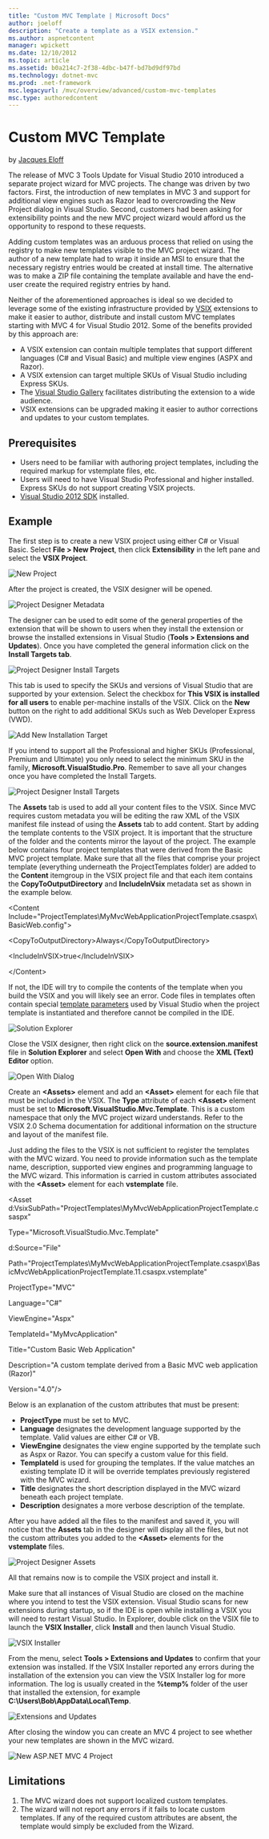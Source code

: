 ```yaml
---
title: "Custom MVC Template | Microsoft Docs"
author: joeloff
description: "Create a template as a VSIX extension."
ms.author: aspnetcontent
manager: wpickett
ms.date: 12/10/2012
ms.topic: article
ms.assetid: b0a214c7-2f38-4dbc-b47f-bd7bd9df97bd
ms.technology: dotnet-mvc
ms.prod: .net-framework
msc.legacyurl: /mvc/overview/advanced/custom-mvc-templates
msc.type: authoredcontent
---
```

Custom MVC Template
====================
by [Jacques Eloff](https://github.com/joeloff)

The release of MVC 3 Tools Update for Visual Studio 2010 introduced a separate project wizard for MVC projects. The change was driven by two factors. First, the introduction of new templates in MVC 3 and support for additional view engines such as Razor lead to overcrowding the New Project dialog in Visual Studio. Second, customers had been asking for extensibility points and the new MVC project wizard would afford us the opportunity to respond to these requests.

Adding custom templates was an arduous process that relied on using the registry to make new templates visible to the MVC project wizard. The author of a new template had to wrap it inside an MSI to ensure that the necessary registry entries would be created at install time. The alternative was to make a ZIP file containing the template available and have the end-user create the required registry entries by hand.

Neither of the aforementioned approaches is ideal so we decided to leverage some of the existing infrastructure provided by [VSIX](https://msdn.microsoft.com/en-us/library/ff363239.aspx) extensions to make it easier to author, distribute and install custom MVC templates starting with MVC 4 for Visual Studio 2012. Some of the benefits provided by this approach are:

- A VSIX extension can contain multiple templates that support different languages (C# and Visual Basic) and multiple view engines (ASPX and Razor).
- A VSIX extension can target multiple SKUs of Visual Studio including Express SKUs.
- The [Visual Studio Gallery](https://visualstudiogallery.msdn.microsoft.com/) facilitates distributing the extension to a wide audience.
- VSIX extensions can be upgraded making it easier to author corrections and updates to your custom templates.

## Prerequisites

- Users need to be familiar with authoring project templates, including the required markup for vstemplate files, etc.
- Users will need to have Visual Studio Professional and higher installed. Express SKUs do not support creating VSIX projects.
- [Visual Studio 2012 SDK](https://www.microsoft.com/download/details.aspx?id=30668) installed.

## Example

The first step is to create a new VSIX project using either C# or Visual Basic. Select **File > New Project**, then click **Extensibility** in the left pane and select the **VSIX Project**.

![New Project](custom-mvc-templates/_static/image1.jpg)

After the project is created, the VSIX designer will be opened.

![Project Designer Metadata](custom-mvc-templates/_static/image2.jpg)

The designer can be used to edit some of the general properties of the extension that will be shown to users when they install the extension or browse the installed extensions in Visual Studio (**Tools > Extensions and Updates**). Once you have completed the general information click on the **Install Targets tab**.

![Project Designer Install Targets](custom-mvc-templates/_static/image3.jpg)

This tab is used to specify the SKUs and versions of Visual Studio that are supported by your extension. Select the checkbox for **This VSIX is installed for all users** to enable per-machine installs of the VSIX. Click on the **New** button on the right to add additional SKUs such as Web Developer Express (VWD).

![Add New Installation Target](custom-mvc-templates/_static/image4.jpg)

If you intend to support all the Professional and higher SKUs (Professional, Premium and Ultimate) you only need to select the minimum SKU in the family, **Microsoft.VisualStudio.Pro**. Remember to save all your changes once you have completed the Install Targets.

![Project Designer Install Targets](custom-mvc-templates/_static/image5.jpg)

The **Assets** tab is used to add all your content files to the VSIX. Since MVC requires custom metadata you will be editing the raw XML of the VSIX manifest file instead of using the **Assets** tab to add content. Start by adding the template contents to the VSIX project. It is important that the structure of the folder and the contents mirror the layout of the project. The example below contains four project templates that were derived from the Basic MVC project template. Make sure that all the files that comprise your project template (everything underneath the ProjectTemplates folder) are added to the **Content** itemgroup in the VSIX project file and that each item contains the **CopyToOutputDirectory** and **IncludeInVsix** metadata set as shown in the example below.

&lt;Content Include=&quot;ProjectTemplates\MyMvcWebApplicationProjectTemplate.csaspx\BasicWeb.config&quot;&gt;

&lt;CopyToOutputDirectory&gt;Always&lt;/CopyToOutputDirectory&gt;

&lt;IncludeInVSIX&gt;true&lt;/IncludeInVSIX&gt;

&lt;/Content&gt;

If not, the IDE will try to compile the contents of the template when you build the VSIX and you will likely see an error. Code files in templates often contain special [template parameters](https://msdn.microsoft.com/en-us/library/eehb4faa(v=vs.110).aspx) used by Visual Studio when the project template is instantiated and therefore cannot be compiled in the IDE.

![Solution Explorer](custom-mvc-templates/_static/image6.jpg)

Close the VSIX designer, then right click on the **source.extension.manifest** file in **Solution Explorer** and select **Open With** and choose the **XML (Text) Editor** option.

![Open With Dialog](custom-mvc-templates/_static/image7.jpg)

Create an **&lt;Assets&gt;** element and add an **&lt;Asset&gt;** element for each file that must be included in the VSIX. The **Type** attribute of each **&lt;Asset&gt;** element must be set to **Microsoft.VisualStudio.Mvc.Template**. This is a custom namespace that only the MVC project wizard understands. Refer to the VSIX 2.0 Schema documentation for additional information on the structure and layout of the manifest file.

Just adding the files to the VSIX is not sufficient to register the templates with the MVC wizard. You need to provide information such as the template name, description, supported view engines and programming language to the MVC wizard. This information is carried in custom attributes associated with the **&lt;Asset&gt;** element for each **vstemplate** file.

&lt;Asset d:VsixSubPath=&quot;ProjectTemplates\MyMvcWebApplicationProjectTemplate.csaspx&quot;

Type=&quot;Microsoft.VisualStudio.Mvc.Template&quot;

d:Source=&quot;File&quot;

Path=&quot;ProjectTemplates\MyMvcWebApplicationProjectTemplate.csaspx\BasicMvcWebApplicationProjectTemplate.11.csaspx.vstemplate&quot;

ProjectType=&quot;MVC&quot;

Language=&quot;C#&quot;

ViewEngine=&quot;Aspx&quot;

TemplateId=&quot;MyMvcApplication&quot;

Title=&quot;Custom Basic Web Application&quot;

Description=&quot;A custom template derived from a Basic MVC web application (Razor)&quot;

Version=&quot;4.0&quot;/&gt;

Below is an explanation of the custom attributes that must be present:

- **ProjectType** must be set to MVC.
- **Language** designates the development language supported by the template. Valid values are either C# or VB.
- **ViewEngine** designates the view engine supported by the template such as Aspx or Razor. You can specify a custom value for this field.
- **TemplateId** is used for grouping the templates. If the value matches an existing template ID it will be override templates previously registered with the MVC wizard.
- **Title** designates the short description displayed in the MVC wizard beneath each project template.
- **Description** designates a more verbose description of the template.

After you have added all the files to the manifest and saved it, you will notice that the **Assets** tab in the designer will display all the files, but not the custom attributes you added to the **&lt;Asset&gt;** elements for the **vstemplate** files.

![Project Designer Assets](custom-mvc-templates/_static/image8.jpg)

All that remains now is to compile the VSIX project and install it.

Make sure that all instances of Visual Studio are closed on the machine where you intend to test the VSIX extension. Visual Studio scans for new extensions during startup, so if the IDE is open while installing a VSIX you will need to restart Visual Studio. In Explorer, double click on the VSIX file to launch the **VSIX Installer**, click **Install** and then launch Visual Studio.

![VSIX Installer](custom-mvc-templates/_static/image9.jpg)

From the menu, select **Tools > Extensions and Updates** to confirm that your extension was installed. If the VSIX Installer reported any errors during the installation of the extension you can view the VSIX Installer log for more information. The log is usually created in the **%temp%** folder of the user that installed the extension, for example **C:\Users\Bob\AppData\Local\Temp**.

![Extensions and Updates](custom-mvc-templates/_static/image10.jpg)

After closing the window you can create an MVC 4 project to see whether your new templates are shown in the MVC wizard.

![New ASP.NET MVC 4 Project](custom-mvc-templates/_static/image11.jpg)

## Limitations

1. The MVC wizard does not support localized custom templates.
2. The wizard will not report any errors if it fails to locate custom templates. If any of the required custom attributes are absent, the template would simply be excluded from the Wizard.